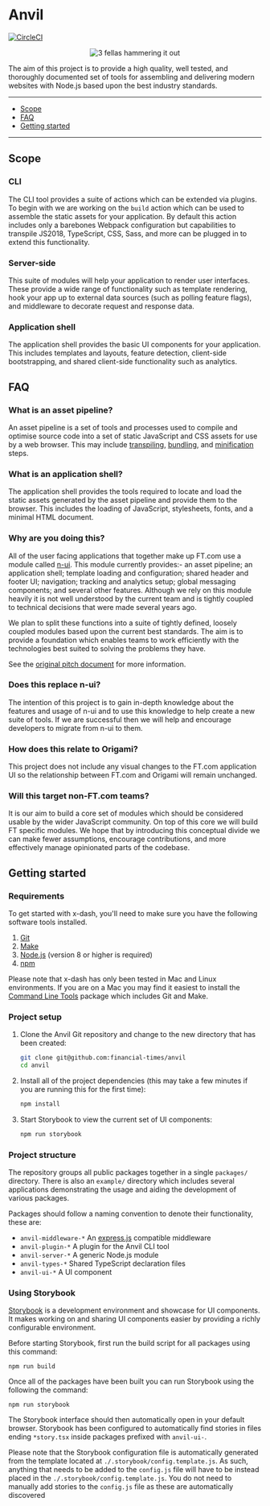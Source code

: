 # Anvil

[![CircleCI](https://circleci.com/gh/Financial-Times/anvil/tree/master.svg?style=svg&circle-token=2149091698510f3908776e16620b30494fdca26c)](https://circleci.com/gh/Financial-Times/anvil/tree/master)

<p align="center">
  <img src="https://media.giphy.com/media/CtGZtZklB1yCs/giphy-downsized.gif" alt="3 fellas hammering it out">
</p>

The aim of this project is to provide a high quality, well tested, and thoroughly documented set of tools for assembling and delivering modern websites with Node.js  based upon the best industry standards.

---

- [Scope](#scope)
- [FAQ](#faq)
- [Getting started](#getting-started)

---


## Scope

### CLI

The CLI tool provides a suite of actions which can be extended via plugins. To begin with we are working on the `build` action which can be used to assemble the static assets for your application. By default this action includes only a barebones Webpack configuration but capabilities to transpile JS2018, TypeScript, CSS, Sass, and more can be plugged in to extend this functionality.

### Server-side

This suite of modules will help your application to render user interfaces. These provide a wide range of functionality such as template rendering, hook your app up to external data sources (such as polling feature flags), and middleware to decorate request and response data.

### Application shell

The application shell provides the basic UI components for your application. This includes templates and layouts, feature detection, client-side bootstrapping, and shared client-side functionality such as analytics.


## FAQ

### What is an asset pipeline?

An asset pipeline is a set of tools and processes used to compile and optimise source code into a set of static JavaScript and CSS assets for use by a web browser. This may include [transpiling], [bundling], and [minification] steps.

[transpiling]: https://scotch.io/tutorials/javascript-transpilers-what-they-are-why-we-need-them
[bundling]: https://nolanlawson.com/2017/05/22/a-brief-and-incomplete-history-of-javascript-bundlers/
[minification]: https://blog.stackpath.com/glossary/minification/

### What is an application shell?

The application shell provides the tools required to locate and load the static assets generated by the asset pipeline and provide them to the browser. This includes the loading of JavaScript, stylesheets, fonts, and a minimal HTML document.

### Why are you doing this?

All of the user facing applications that together make up FT.com use a module called [n-ui]. This module currently provides:- an asset pipeline; an application shell; template loading and configuration; shared header and footer UI; navigation; tracking and analytics setup; global messaging components; and several other features. Although we rely on this module heavily it is not well understood by the current team and is tightly coupled to technical decisions that were made several years ago.

We plan to split these functions into a suite of tightly defined, loosely coupled modules based upon the current best standards. The aim is to provide a foundation which enables teams to work efficiently with the technologies best suited to solving the problems they have.

See the [original pitch document] for more information.

[n-ui]: https://github.com/Financial-Times/n-ui
[original pitch document]: https://docs.google.com/document/d/1UNRbX-BpPESA4-wSfCb6DRYIijyOUhBJh99iUE95cU0/edit?usp=sharing

### Does this replace n-ui?

The intention of this project is to gain in-depth knowledge about the features and usage of n-ui and to use this knowledge to help create a new suite of tools. If we are successful then we will help and encourage developers to migrate from n-ui to them.

### How does this relate to Origami?

This project does not include any visual changes to the FT.com application UI so the relationship between FT.com and Origami will remain unchanged.

### Will this target non-FT.com teams?

It is our aim to build a core set of modules which should be considered usable by the wider JavaScript community. On top of this core we will build FT specific modules. We hope that by introducing this conceptual divide we can make fewer assumptions, encourage contributions, and more effectively manage opinionated parts of the codebase.


## Getting started

### Requirements

To get started with x-dash, you'll need to make sure you have the following software tools installed.

1. [Git](https://git-scm.com/)
2. [Make](https://www.gnu.org/software/make/)
3. [Node.js](https://nodejs.org/en/) (version 8 or higher is required)
4. [npm](http://npmjs.com/)

Please note that x-dash has only been tested in Mac and Linux environments. If you are on a Mac you may find it easiest to install the [Command Line Tools](https://developer.apple.com/download/more/) package which includes Git and Make.


### Project setup

1. Clone the Anvil Git repository and change to the new directory that has been created:

    ```bash
    git clone git@github.com:financial-times/anvil
    cd anvil
    ```

2. Install all of the project dependencies (this may take a few minutes if you are running this for the first time):

    ```bash
    npm install
    ```

3. Start Storybook to view the current set of UI components:

    ```bash
    npm run storybook
    ```

### Project structure

The repository groups all public packages together in a single `packages/` directory. There is also an `example/` directory which includes several applications demonstrating the usage and aiding the development of various packages.

Packages should follow a naming convention to denote their functionality, these are:

- `anvil-middleware-*` An [express.js] compatible middleware
- `anvil-plugin-*` A plugin for the Anvil CLI tool
- `anvil-server-*` A generic Node.js module
- `anvil-types-*` Shared TypeScript declaration files
- `anvil-ui-*` A UI component

[express.js]: https://expressjs.com/

### Using Storybook

[Storybook] is a development environment and showcase for UI components. It makes working on and sharing UI components easier by providing a richly configurable environment.

[Storybook]: https://storybook.js.org/

Before starting Storybook, first run the build script for all packages using this command:

```
npm run build
```

Once all of the packages have been built you can run Storybook using the following the command:

```
npm run storybook
```

The Storybook interface should then automatically open in your default browser. Storybook has been configured to automatically find stories in files ending `*story.tsx` inside packages prefixed with `anvil-ui-`.

Please note that the Storybook configuration file is automatically generated from the template located at `./.storybook/config.template.js`. As such, anything that needs to be added to the `config.js` file will have to be instead placed in the `./.storybook/config.template.js`. You do not need to manually add stories to the `config.js` file as these are automatically discovered
